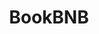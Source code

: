 ---
title: 'BookBNB'
description: 'Architected a sophisticated property booking ecosystem with enterprise-grade integrations, intelligent caching, and seamless payment processing capabilities.'
tech: ['Next.js', 'NestJS', 'Redis', 'Guesty API', 'Geolocation API', 'Payment Gateway']
image: '/projects/bookbnb.webp'
category: 'client'
featured: true
publishDate: 2025-05-01
client: 'BookBNB'
role: 'Full Stack Developer'
duration: '2 months'
challenge: 'Developing a scalable multi-tenant booking platform with complex third-party ecosystem integrations, advanced rate limiting mechanisms, and dynamic content management while ensuring optimal performance under high traffic loads.'
solution: 'Engineered a robust modular NestJS architecture with intelligent Redis caching strategies and optimized Next.js frontend. Seamlessly integrated Guesty property management, geolocation services, multi-currency support, and secure payment processing with configuration-driven UI components.'
impact: 'Successfully launched a production-ready platform with exceptional performance optimization, intelligent rate limiting, and intuitive user workflows. Achieved seamless scalability on VPS infrastructure while maintaining enterprise-grade reliability and user satisfaction.'
website: 'https://bookbnb-fe.vercel.app'
---